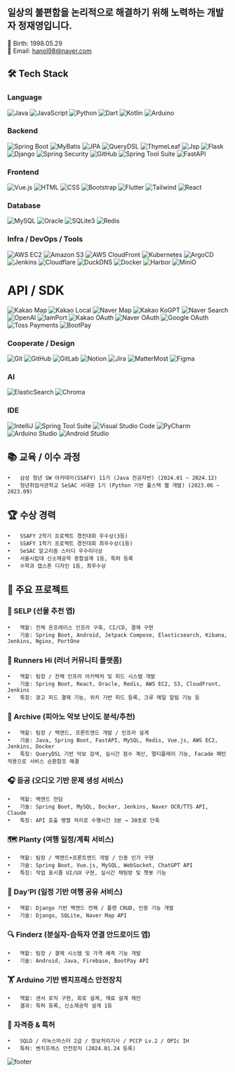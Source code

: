## 일상의 불편함을 논리적으로 해결하기 위해 노력하는 개발자 정재영입니다.

👤 Birth: 1998.05.29   
📧 Email: hanol98@naver.com

## 🛠 Tech Stack

### Language
![Java](https://img.shields.io/badge/Java-white?style=flat-square&logo=java&logoColor=white&color=%23ED8B00)
![JavaScript](https://img.shields.io/badge/JavaScript-white?style=flat-square&logo=javascript&logoColor=white&color=%23F7DF1E)
![Python](https://img.shields.io/badge/Python-white?style=flat-square&logo=python&logoColor=white&color=%233776AB)
![Dart](https://img.shields.io/badge/Dart-white?style=flat-square&logo=dart&logoColor=white&color=%230175C2)
![Kotlin](https://img.shields.io/badge/Kotlin-white?style=flat-square&logo=kotlin&logoColor=white&color=%237F52FF)
![Arduino](https://img.shields.io/badge/Arduino-white?style=flat-square&logo=arduino&logoColor=white&color=%23007799)

### Backend   
![Spring Boot](https://img.shields.io/badge/Spring%20Boot-white?style=flat-square&logo=springboot&logoColor=white&color=%236DB33F)
![MyBatis](https://img.shields.io/badge/MyBatis-white?style=flat-square&logo=MyBatis&logoColor=white&color=%23007396)
![JPA](https://img.shields.io/badge/JPA-white?style=flat-square&color=%23007ACC)
![QueryDSL](https://img.shields.io/badge/QueryDSL-white?style=flat-square&color=%232A6BA1)
![ThymeLeaf](https://img.shields.io/badge/Thymeleaf-white?style=flat-square&logo=thymeleaf&logoColor=white&color=%23005800)
![Jsp](https://img.shields.io/badge/JSP-white?style=flat-square&color=%23FF5722)
![Flask](https://img.shields.io/badge/Flask-white?style=flat-square&logo=flask&logoColor=white&color=%23000)
![Django](https://img.shields.io/badge/Django-white?style=flat-square&logo=django&logoColor=white&color=%23092E20)
![Spring Security](https://img.shields.io/badge/Spring%20Security-white?style=flat-square&color=%236DB33F)
![GitHub](https://img.shields.io/badge/GitHub-white?style=flat-square&logo=github&logoColor=white&color=%23181717)
![Spring Tool Suite](https://img.shields.io/badge/Spring%20Tool%20Suite-white?style=flat-square&color=%2300C853)
![FastAPI](https://img.shields.io/badge/FastAPI-white?style=flat-square&logo=fastapi&logoColor=white&color=%2300C7B7)

### Frontend   
![Vue.js](https://img.shields.io/badge/Vue.js-white?style=flat-square&logo=vue.js&logoColor=white&color=%234FC08D)
![HTML](https://img.shields.io/badge/HTML-white?style=flat-square&logo=html5&logoColor=white&color=%23E34F26)
![CSS](https://img.shields.io/badge/CSS-white?style=flat-square&logo=css3&logoColor=white&color=%231572B6)
![Bootstrap](https://img.shields.io/badge/Bootstrap-white?style=flat-square&logo=bootstrap&logoColor=white&color=%237952B3)
![Flutter](https://img.shields.io/badge/Flutter-white?style=flat-square&logo=flutter&logoColor=white&color=%2302569B)
![Tailwind](https://img.shields.io/badge/Tailwind-white?style=flat-square&logo=tailwindcss&logoColor=white&color=%2306B6D4)
![React](https://img.shields.io/badge/React-white?style=flat-square&logo=react&logoColor=white&color=%2361DAFB)

### Database   
![MySQL](https://img.shields.io/badge/MySQL-white?style=flat-square&logo=mysql&logoColor=white&color=%234479A1)
![Oracle](https://img.shields.io/badge/Oracle-white?style=flat-square&logo=oracle&logoColor=white&color=%23F80000)
![SQLite3](https://img.shields.io/badge/SQLite3-white?style=flat-square&logo=sqlite&logoColor=white&color=%23003B57)
![Redis](https://img.shields.io/badge/Redis-white?style=flat-square&logo=redis&logoColor=white&color=%23DC382D)

### Infra / DevOps / Tools   
![AWS EC2](https://img.shields.io/badge/AWS%20EC2-white?style=flat-square&logo=amazonaws&logoColor=white&color=%23FF9900)
![Amazon S3](https://img.shields.io/badge/AWS%20S3-white?style=flat-square&logo=amazonaws&logoColor=white&color=%23FF9900)
![AWS CloudFront](https://img.shields.io/badge/AWS%20CloudFront-white?style=flat-square&logo=amazonaws&logoColor=white&color=%23FF9900)
![Kubernetes](https://img.shields.io/badge/Kubernetes-white?style=flat-square&logo=kubernetes&logoColor=white&color=%23326CE5)
![ArgoCD](https://img.shields.io/badge/ArgoCD-white?style=flat-square&logo=argo&logoColor=white&color=%23EF7B4D)
![Jenkins](https://img.shields.io/badge/Jenkins-white?style=flat-square&logo=jenkins&logoColor=white&color=%23D24939)
![Cloudflare](https://img.shields.io/badge/Cloudflare-white?style=flat-square&logo=cloudflare&logoColor=white&color=%23F38020)
![DuckDNS](https://img.shields.io/badge/DuckDNS-white?style=flat-square&color=%2300C4B3)
![Docker](https://img.shields.io/badge/Docker-white?style=flat-square&logo=docker&logoColor=white&color=%230076D6)
![Harbor](https://img.shields.io/badge/Harbor-white?style=flat-square&color=%232B3137)
![MiniO](https://img.shields.io/badge/MiniO-white?style=flat-square&color=%23C71A36)

# API / SDK
![Kakao Map](https://img.shields.io/badge/Kakao%20Map-white?style=flat-square&color=%23FEE500)
![Kakao Local](https://img.shields.io/badge/Kakao%20Local-white?style=flat-square&color=%23FEE500)
![Naver Map](https://img.shields.io/badge/Naver%20Map-white?style=flat-square&color=%2300C73C)
![Kakao KoGPT](https://img.shields.io/badge/Kakao%20KoGPT-white?style=flat-square&color=%23FEE500)
![Naver Search](https://img.shields.io/badge/Naver%20Search-white?style=flat-square&color=%2300C73C)
![OpenAI](https://img.shields.io/badge/OpenAI-white?style=flat-square&logo=openai&logoColor=white&color=%23444)
![IamPort](https://img.shields.io/badge/IamPort-white?style=flat-square&color=%231682E4)
![Kakao OAuth](https://img.shields.io/badge/Kakao%20OAuth-white?style=flat-square&color=%23FEE500)
![Naver OAuth](https://img.shields.io/badge/Naver%20OAuth-white?style=flat-square&color=%2300C73C)
![Google OAuth](https://img.shields.io/badge/Google%20OAuth-white?style=flat-square&logo=google&logoColor=white&color=%234285F4)
![Toss Payments](https://img.shields.io/badge/Toss%20Payments-white?style=flat-square&color=%230066FF)
![BootPay](https://img.shields.io/badge/BootPay-white?style=flat-square&color=%2329457A)

### Cooperate / Design
![Git](https://img.shields.io/badge/Git-white?style=flat-square&logo=git&logoColor=white&color=%23F05032)
![GitHub](https://img.shields.io/badge/GitHub-white?style=flat-square&logo=github&logoColor=white&color=%23181717)
![GitLab](https://img.shields.io/badge/GitLab-white?style=flat-square&logo=gitlab&logoColor=white&color=%23FC6D26)
![Notion](https://img.shields.io/badge/Notion-white?style=flat-square&logo=notion&logoColor=white&color=%23000000)
![Jira](https://img.shields.io/badge/Jira-white?style=flat-square&logo=jira&logoColor=white&color=%230052CC)
![MatterMost](https://img.shields.io/badge/MatterMost-white?style=flat-square&color=%232196F3)
![Figma](https://img.shields.io/badge/Figma-white?style=flat-square&logo=figma&logoColor=white&color=%23F24E1E)

### AI
![ElasticSearch](https://img.shields.io/badge/ElasticSearch-white?style=flat-square&logo=elasticsearch&logoColor=white&color=%23005571)
![Chroma](https://img.shields.io/badge/Chroma-white?style=flat-square&color=%239C27B0)

### IDE
![IntelliJ](https://img.shields.io/badge/IntelliJ%20IDEA-white?style=flat-square&logo=intellijidea&logoColor=white&color=%23000000)
![Spring Tool Suite](https://img.shields.io/badge/Spring%20Tool%20Suite-white?style=flat-square&color=%2300C853)
![Visual Studio Code](https://img.shields.io/badge/VS%20Code-white?style=flat-square&logo=visualstudiocode&logoColor=white&color=%23007ACC)
![PyCharm](https://img.shields.io/badge/PyCharm-white?style=flat-square&logo=pycharm&logoColor=white&color=%2300C2D6)
![Arduino Studio](https://img.shields.io/badge/Arduino%20Studio-white?style=flat-square&color=%23007799)
![Android Studio](https://img.shields.io/badge/Android%20Studio-white?style=flat-square&logo=androidstudio&logoColor=white&color=%233DDC84)



## 📚 교육 / 이수 과정
	•	삼성 청년 SW 아카데미(SSAFY) 11기 (Java 전공자반) (2024.01 ~ 2024.12)   
	•	청년취업사관학교 SeSAC 서대문 1기 (Python 기반 풀스택 웹 개발) (2023.06 ~ 2023.09)   

## 🏆 수상 경력
	•	SSAFY 2학기 프로젝트 경진대회 우수상(3등)   
	•	SSAFY 1학기 프로젝트 경진대회 최우수상(1등)   
	•	SeSAC 알고리즘 스터디 우수리더상   
	•	서울시립대 신소재공학 종합설계 1등, 특허 등록   
	•	수학과 캡스톤 디자인 1등, 최우수상   

## 📝 주요 프로젝트

### 🎁 SELP (선물 추천 앱)   
	•	역할: 전체 온프레미스 인프라 구축, CI/CD, 결제 구현   
	•	기술: Spring Boot, Android, Jetpack Compose, Elasticsearch, Kibana, Jenkins, Nginx, PortOne

### 🏃 Runners Hi (러너 커뮤니티 플랫폼)   
	•	역할: 팀장 / 전체 인프라 아키텍처 및 피드 시스템 개발   
	•	기술: Spring Boot, React, Oracle, Redis, AWS EC2, S3, CloudFront, Jenkins   
	•	특징: 광고 피드 결제 기능, 위치 기반 피드 등록, 크루 메일 알림 기능 등

### 🎹 Archive (피아노 악보 난이도 분석/추천)   
	•	역할: 팀장 / 백엔드, 프론트엔드 개발 / 인프라 설계   
	•	기술: Java, Spring Boot, FastAPI, MySQL, Redis, Vue.js, AWS EC2, Jenkins, Docker   
	•	특징: QueryDSL 기반 악보 검색, 실시간 점수 계산, 멀티플레이 기능, Facade 패턴 적용으로 서비스 순환참조 해결

### 🎧 듣공 (오디오 기반 문제 생성 서비스)   
	•	역할: 백엔드 전담    
	•	기술: Spring Boot, MySQL, Docker, Jenkins, Naver OCR/TTS API, Claude   
	•	특징: API 호출 병렬 처리로 수행시간 3분 → 30초로 단축

### 🗺 Planty (여행 일정/계획 서비스)   
	•	역할: 팀장 / 백엔드+프론트엔드 개발 / 인증 인가 구현   
	•	기술: Spring Boot, Vue.js, MySQL, WebSocket, ChatGPT API   
	•	특징: 작업 표시줄 UI/UX 구현, 실시간 채팅방 및 챗봇 기능

### 🧭 Day’Pl (일정 기반 여행 공유 서비스)   
	•	역할: Django 기반 백엔드 전체 / 플랜 CRUD, 인증 기능 개발   
	•	기술: Django, SQLite, Naver Map API

### 🔍 Finderz (분실자-습득자 연결 안드로이드 앱)   
	•	역할: 팀장 / 결제 시스템 및 가격 예측 기능 개발   
	•	기술: Android, Java, Firebase, BootPay API

### 🏋 Arduino 기반 벤치프레스 안전장치
	•	역할: 센서 로직 구현, 회로 설계, 재료 설계 제안   
	•	결과: 특허 등록, 신소재공학 설계 1등

### 📄 자격증 & 특허   
	•	SQLD / 리눅스마스터 2급 / 정보처리기사 / PCCP Lv.2 / OPIc IH   
	•	특허: 벤치프레스 안전장치 (2024.01.24 등록)



![footer](https://capsule-render.vercel.app/api?type=wave&color=gradient&height=300&section=footer)
